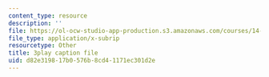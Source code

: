 ```yaml
---
content_type: resource
description: ''
file: https://ol-ocw-studio-app-production.s3.amazonaws.com/courses/14-01-principles-of-microeconomics-fall-2018/d82e319817b0576b8cd41171ec301d2e_BF1ZtGIjTik.vtt
file_type: application/x-subrip
resourcetype: Other
title: 3play caption file
uid: d82e3198-17b0-576b-8cd4-1171ec301d2e
---
```

